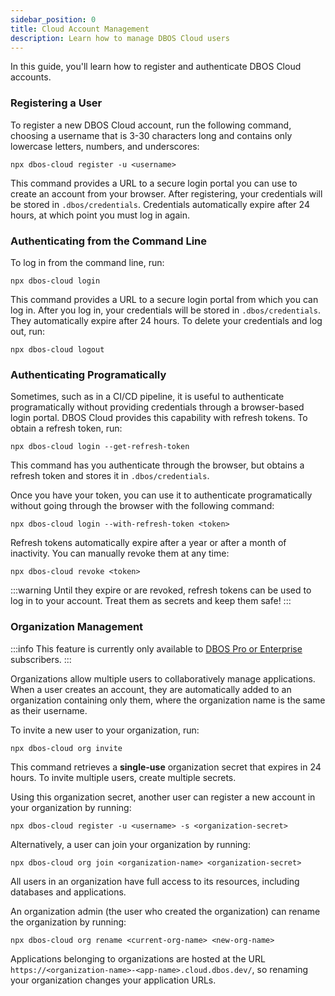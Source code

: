 ```yaml
---
sidebar_position: 0
title: Cloud Account Management
description: Learn how to manage DBOS Cloud users
---
```


In this guide, you'll learn how to register and authenticate DBOS Cloud accounts.

### Registering a User

To register a new DBOS Cloud account, run the following command, choosing a username that is 3-30 characters long and contains only lowercase letters, numbers, and underscores:

```
npx dbos-cloud register -u <username>
```

This command provides a URL to a secure login portal you can use to create an account from your browser.
After registering, your credentials will be stored in `.dbos/credentials`.
Credentials automatically expire after 24 hours, at which point you must log in again.

### Authenticating from the Command Line

To log in from the command line, run:

```
npx dbos-cloud login
```

This command provides a URL to a secure login portal from which you can log in.
After you log in, your credentials will be stored in `.dbos/credentials`.
They automatically expire after 24 hours.
To delete your credentials and log out, run:

```
npx dbos-cloud logout
```

### Authenticating Programatically

Sometimes, such as in a CI/CD pipeline, it is useful to authenticate programatically without providing credentials through a browser-based login portal.
DBOS Cloud provides this capability with refresh tokens.
To obtain a refresh token, run:

```
npx dbos-cloud login --get-refresh-token
```

This command has you authenticate through the browser, but obtains a refresh token and stores it in `.dbos/credentials`.

Once you have your token, you can use it to authenticate programatically without going through the browser with the following command:

```
npx dbos-cloud login --with-refresh-token <token>
```

Refresh tokens automatically expire after a year or after a month of inactivity.
You can manually revoke them at any time:

```
npx dbos-cloud revoke <token>
```

:::warning
Until they expire or are revoked, refresh tokens can be used to log in to your account.
Treat them as secrets and keep them safe!
:::


### Organization Management

:::info
This feature is currently only available to [DBOS Pro or Enterprise](https://www.dbos.dev/pricing) subscribers.
:::

Organizations allow multiple users to collaboratively manage applications.
When a user creates an account, they are automatically added to an organization containing only them, where the organization name is the same as their username.

To invite a new user to your organization, run:

```
npx dbos-cloud org invite
```

This command retrieves a **single-use** organization secret that expires in 24 hours. To invite multiple users, create multiple secrets.

Using this organization secret, another user can register a new account in your organization by running:

```
npx dbos-cloud register -u <username> -s <organization-secret>
```

Alternatively, a user can join your organization by running:

```
npx dbos-cloud org join <organization-name> <organization-secret>
```

All users in an organization have full access to its resources, including databases and applications.

An organization admin (the user who created the organization) can rename the organization by running:

```
npx dbos-cloud org rename <current-org-name> <new-org-name>
```

Applications belonging to organizations are hosted at the URL `https://<organization-name>-<app-name>.cloud.dbos.dev/`, so renaming your organization changes your application URLs.
